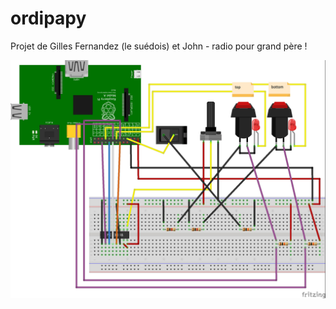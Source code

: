 # ordipapy
Projet de Gilles Fernandez (le suédois) et John - radio pour grand père !

![Fritzing schematics](ordipapy_bb.jpg)

